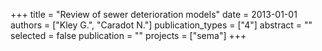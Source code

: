 +++
title = "Review of sewer deterioration models"
date = 2013-01-01
authors = ["Kley G.", "Caradot N."]
publication_types = ["4"]
abstract = ""
selected = false
publication = ""
projects = ["sema"]
+++


